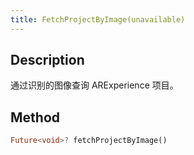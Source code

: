 ```yaml
---
title: FetchProjectByImage(unavailable)
---
```


## Description

通过识别的图像查询 ARExperience 项目。

## Method

```dart
Future<void>? fetchProjectByImage()
```
